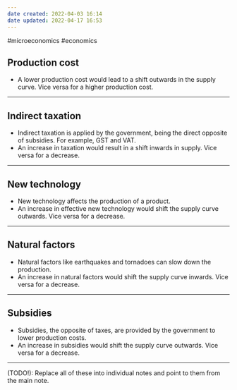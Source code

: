 ```yaml
---
date created: 2022-04-03 16:14
date updated: 2022-04-17 16:53
---
```


#microeconomics #economics

## Production cost

- A lower production cost would lead to a shift outwards in the supply curve. Vice versa for a higher production cost.

---

## Indirect taxation

- Indirect taxation is applied by the government, being the direct opposite of subsidies. For example, GST and VAT.
- An increase in taxation would result in a shift inwards in supply. Vice versa for a decrease.

---

## New technology

- New technology affects the production of a product.
- An increase in effective new technology would shift the supply curve outwards. Vice versa for a decrease.

---

## Natural factors

- Natural factors like earthquakes and tornadoes can slow down the production.
- An increase in natural factors would shift the supply curve inwards. Vice versa for a decrease.

---

## Subsidies

- Subsidies, the opposite of taxes, are provided by the government to lower production costs.
- An increase in subsidies would shift the supply curve outwards. Vice versa for a decrease.

---

(TODO!): Replace all of these into individual notes and point to them from the main note.
